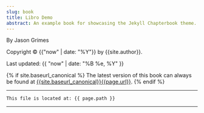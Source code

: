 ```yaml
---
slug: book
title: Libro Demo
abstract: An example book for showcasing the Jekyll Chapterbook theme.
---
```


By Jason Grimes

Copyright &copy; {{"now" | date: "%Y"}} by {{site.author}}.

Last updated: {{ "now" | date: "%B %e, %Y" }}

{% if site.baseurl_canonical %}
  The latest version of this book can always be found at
  <a href="{{site.baseurl_canonical}}{{page.url}}">{{site.baseurl_canonical}}{{page.url}}</a>.
{% endif %}

---
```
This file is located at: {{ page.path }}
```
---
